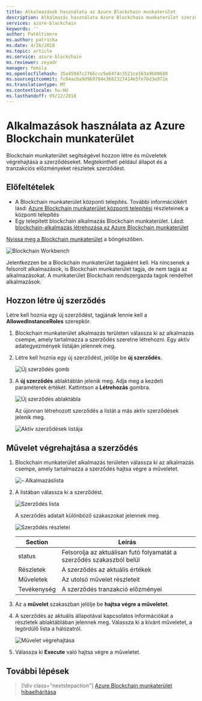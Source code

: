 ```yaml
---
title: Alkalmazások használata az Azure Blockchain munkaterület
description: Alkalmazás használata Azure Blockchain munkaterület szerződések.
services: azure-blockchain
keywords: ''
author: PatAltimore
ms.author: patricka
ms.date: 4/26/2018
ms.topic: article
ms.service: azure-blockchain
ms.reviewer: zeyadr
manager: femila
ms.openlocfilehash: 35a45947c2766ccc5e64f4c3523ce163a9680680
ms.sourcegitcommit: fc64acba9d9b9784e3662327414e5fe7bd3e972e
ms.translationtype: MT
ms.contentlocale: hu-HU
ms.lasthandoff: 05/12/2018
---
```

# <a name="using-applications-in-azure-blockchain-workbench"></a>Alkalmazások használata az Azure Blockchain munkaterület

Blockchain munkaterület segítségével hozzon létre és műveletek végrehajtása a szerződéseket. Megtekintheti például állapot és a tranzakciós előzményeket részletek szerződést.

## <a name="prerequisites"></a>Előfeltételek

* A Blockchain munkaterület központi telepítés. További információkért lásd: [Azure Blockchain munkaterület központi telepítési](blockchain-workbench-deploy.md) részleteinek a központi telepítés
* Egy telepített blockchain alkalmazás Blockchain munkaterület. Lásd: [blockchain-alkalmazás létrehozása az Azure Blockchain munkaterület]()

[Nyissa meg a Blockchain munkaterület](blockchain-workbench-deploy.md#blockchain-workbench-web-url) a böngészőben.

![Blockchain Workbench](media/blockchain-workbench-use/workbench.png)

Jelentkezzen be a Blockchain munkaterület tagjaként kell. Ha nincsenek a felsorolt alkalmazások, is Blockchain munkaterület tagja, de nem tagja az alkalmazásokat. A munkaterület Blockchain rendszergazda tagok rendelhet alkalmazások.

## <a name="create-new-contract"></a>Hozzon létre új szerződés 

Létre kell hoznia egy új szerződést, tagjának lennie kell a **AllowedInstanceRoles** szerepkör. 

1. Blockchain munkaterület alkalmazás területen válassza ki az alkalmazás csempe, amely tartalmazza a szerződés szeretne létrehozni. Egy aktív adategyezmények listáján jelennek meg.

2. Létre kell hoznia egy új szerződést, jelölje be **új szerződés**.

    ![Új szerződés gomb](media/blockchain-workbench-use/contract-list.png)

3. A **új szerződés** ablaktáblán jelenik meg. Adja meg a kezdeti paraméterek értékét. Kattintson a **Létrehozás** gombra.

    ![Új szerződés ablaktábla](media/blockchain-workbench-use/new-contract.png)

    Az újonnan létrehozott szerződés a listát a más aktív szerződések jelenik meg.

    ![Aktív szerződések listája](media/blockchain-workbench-use/active-contracts.png)

## <a name="take-action-on-contract"></a>Művelet végrehajtása a szerződés

1. Blockchain munkaterület alkalmazás területen válassza ki az alkalmazás csempe, amely tartalmazza a szerződés hajtsa végre a műveletet.

    ![– Alkalmazáslista](media/blockchain-workbench-use/apps-list.png)

2. A listában válassza ki a szerződést.

    ![Szerződés lista](media/blockchain-workbench-use/select-contract.png)

    A szerződés adatait különböző szakaszokat jelennek meg. 

    ![Szerződés részletei](media/blockchain-workbench-use/contract-details.png)

    | Section  | Leírás  |
    |---------|---------|
    | status | Felsorolja az aktuálisan futó folyamatát a szerződés szakaszból belül |
    | Részletek | A szerződés az aktuális értékek |
    | Műveletek | Az utolsó művelet részleteit |
    | Tevékenység | A szerződés tranzakció előzményei |
    
3. Az a **művelet** szakaszban jelölje be **hajtsa végre a műveletet**.

4. A szerződés az aktuális állapotával kapcsolatos információkat a részletek ablaktáblában jelennek meg. Válassza ki a kívánt műveletet, a legördülő lista a hálózatról. 

    ![Művelet végrehajtása](media/blockchain-workbench-use/take-action.png)

5. Válassza ki **Execute** való hajtsa végre a műveletet.

## <a name="next-steps"></a>További lépések

> [!div class="nextstepaction"]
> [Azure Blockchain munkaterület hibaelhárítása](blockchain-workbench-troubleshooting.md)